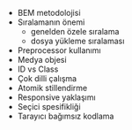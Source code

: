 * BEM metodolojisi
* Sıralamanın önemi
  * genelden özele sıralama
  * dosya yükleme sıralaması
* Preprocessor kullanımı
* Medya objesi
* ID vs Class
* Çok dilli çalışma
* Atomik stillendirme
* Responsive yaklaşımı
* Seçici spesifikliği
* Tarayıcı bağımsız kodlama
